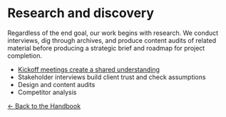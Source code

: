 # Research and discovery

Regardless of the end goal, our work begins with research. We conduct interviews, dig through archives, and produce content audits of related material before producing a strategic brief and roadmap for project completion. 

- [Kickoff meetings create a shared understanding](kickoff.md)
- Stakeholder interviews build client trust and check assumptions
- Design and content audits
- Competitor analysis

[← Back to the Handbook](../README.md)
